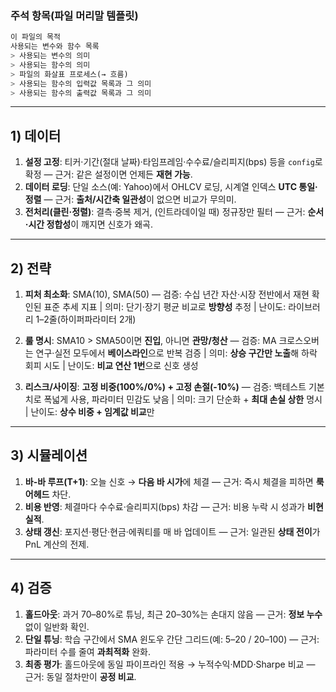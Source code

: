 ### 주석 항목(파일 머리말 템플릿)

```python
이 파일의 목적
사용되는 변수와 함수 목록
> 사용되는 변수의 의미
> 사용되는 함수의 의미
> 파일의 화살표 프로세스(→ 흐름)
> 사용되는 함수의 입력값 목록과 그 의미
> 사용되는 함수의 출력값 목록과 그 의미
```

---

## 1) 데이터

1. **설정 고정**: 티커·기간(절대 날짜)·타임프레임·수수료/슬리피지(bps) 등을 `config`로 확정
   — 근거: 같은 설정이면 언제든 **재현 가능**.
2. **데이터 로딩**: 단일 소스(예: Yahoo)에서 OHLCV 로딩, 시계열 인덱스 **UTC 통일·정렬**
   — 근거: **출처/시간축 일관성**이 없으면 비교가 무의미.
3. **전처리(클린·정렬)**: 결측·중복 제거, (인트라데이일 때) 정규장만 필터
   — 근거: **순서·시간 정합성**이 깨지면 신호가 왜곡.

---

## 2) 전략

1. **피처 최소화**: SMA(10), SMA(50)
   — 검증: 수십 년간 자산·시장 전반에서 재현 확인된 표준 추세 지표 | 의미: 단기·장기 평균 비교로 **방향성** 추정 | 난이도: 라이브러리 1–2줄(하이퍼파라미터 2개)

2. **룰 명시**: SMA10 > SMA50이면 **진입**, 아니면 **관망/청산**
   — 검증: MA 크로스오버는 연구·실전 모두에서 **베이스라인**으로 반복 검증 | 의미: **상승 구간만 노출**해 하락 회피 시도 | 난이도: **비교 연산 1번**으로 신호 생성

3. **리스크/사이징**: **고정 비중(100%/0%) + 고정 손절(-10%)**
   — 검증: 백테스트 기본치로 폭넓게 사용, 파라미터 민감도 낮음 | 의미: 크기 단순화 + **최대 손실 상한** 명시 | 난이도: **상수 비중 + 임계값 비교**만

---

## 3) 시뮬레이션

1. **바-바 루프(T+1)**: 오늘 신호 → **다음 바 시가**에 체결
   — 근거: 즉시 체결을 피하면 **룩어헤드** 차단.
2. **비용 반영**: 체결마다 수수료·슬리피지(bps) 차감
   — 근거: 비용 누락 시 성과가 **비현실적**.
3. **상태 갱신**: 포지션·평단·현금·에쿼티를 매 바 업데이트
   — 근거: 일관된 **상태 전이**가 PnL 계산의 전제.

---

## 4) 검증

1. **홀드아웃**: 과거 70–80%로 튜닝, 최근 20–30%는 손대지 않음
   — 근거: **정보 누수** 없이 일반화 확인.
2. **단일 튜닝**: 학습 구간에서 SMA 윈도우 간단 그리드(예: 5–20 / 20–100)
   — 근거: 파라미터 수를 줄여 **과최적화** 완화.
3. **최종 평가**: 홀드아웃에 동일 파이프라인 적용 → 누적수익·MDD·Sharpe 비교
   — 근거: 동일 절차만이 **공정 비교**.
